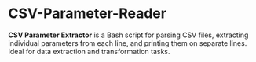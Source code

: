 # CSV-Parameter-Reader
**CSV Parameter Extractor** is a Bash script for parsing CSV files, extracting individual parameters from each line, and printing them on separate lines. Ideal for data extraction and transformation tasks.
